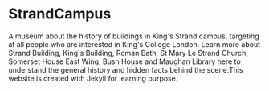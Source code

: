 # StrandCampus
A museum about the history of buildings in King's Strand campus, targeting at all people who are interested in King's College London. Learn more about Strand Building, King's Building, Roman Bath, St Mary Le Strand Church, Somerset House East Wing, Bush House and Maughan Library here to understand the general history and hidden facts behind the scene.This website is created with Jekyll for learning purpose.
